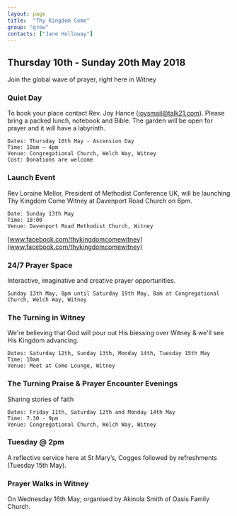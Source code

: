 ```yaml
---
layout: page
title:  "Thy Kingdom Come"
group: "grow"
contacts: ["Jane Holloway"]
---
```


## Thursday 10th - Sunday 20th May 2018
Join the global wave of prayer, right here in Witney

### Quiet Day
To book your place contact Rev. Joy Hance (joysmail@talk21.com). Please bring a packed lunch, notebook and Bible. The garden will be open for prayer and it will have a labyrinth.
 
    Dates: Thursday 10th May - Ascension Day
    Time: 10am – 4pm
    Venue: Congregational Church, Welch Way, Witney
    Cost: Donations are welcome
    
### Launch Event
Rev Loraine Mellor, President of Methodist Conference UK, will be launching Thy Kingdom Come Witney at Davenport Road Church on  6pm.
 
    Date: Sunday 13th May
    Time: 18:00
    Venue: Davenport Road Methodist Church, Witney

[www.facebook.com/thykingdomcomewitney](www.facebook.com/thykingdomcomewitney)

### 24/7 Prayer Space
Interactive, imaginative and creative prayer opportunities.
 
    Sunday 13th May, 8pm until Saturday 19th May, 8am at Congregational Church, Welch Way, Witney

### The Turning in Witney
We're believing that God will pour out His blessing over Witney & we'll see His Kingdom advancing.

    Dates: Saturday 12th, Sunday 13th, Monday 14th, Tuesday 15th May
    Time: 10am
    Venue: Meet at Como Lounge, Witney
    
### The Turning Praise & Prayer Encounter Evenings
Sharing stories of faith

    Dates: Friday 11th, Saturday 12th and Monday 14th May
    Time: 7.30 - 9pm
    Venue: Congregational Church, Welch Way, Witney

### Tuesday @ 2pm 
A reflective service here at St Mary’s, Cogges followed by refreshments (Tuesday 15th May).

### Prayer Walks in Witney
On Wednesday 16th May; organised by Akinola Smith of Oasis Family Church.
